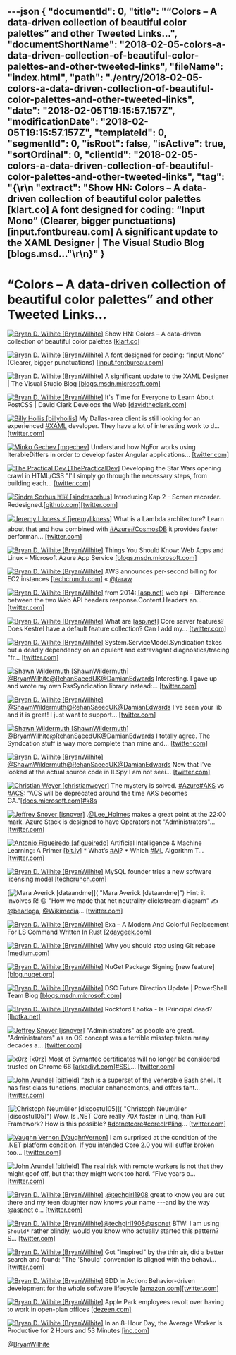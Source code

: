---json
{
  "documentId": 0,
  "title": "“Colors – A data-driven collection of beautiful color palettes” and other Tweeted Links…",
  "documentShortName": "2018-02-05-colors-a-data-driven-collection-of-beautiful-color-palettes-and-other-tweeted-links",
  "fileName": "index.html",
  "path": "./entry/2018-02-05-colors-a-data-driven-collection-of-beautiful-color-palettes-and-other-tweeted-links",
  "date": "2018-02-05T19:15:57.157Z",
  "modificationDate": "2018-02-05T19:15:57.157Z",
  "templateId": 0,
  "segmentId": 0,
  "isRoot": false,
  "isActive": true,
  "sortOrdinal": 0,
  "clientId": "2018-02-05-colors-a-data-driven-collection-of-beautiful-color-palettes-and-other-tweeted-links",
  "tag": "{\r\n  \"extract\": \"Show HN: Colors – A data-driven collection of beautiful color palettes [klart.co] A font designed for coding: “Input Mono” (Clearer, bigger punctuations) [input.fontbureau.com] A significant update to the XAML Designer | The Visual Studio Blog [blogs.msd...\"\r\n}"
}
---

# “Colors – A data-driven collection of beautiful color palettes” and other Tweeted Links…

[<img alt="Bryan D. Wilhite [BryanWilhite]" src="https://songhay.blob.core.windows.net/shared-social-twitter/BryanWilhite.jpeg">](http://t.co/UNdqV0Z1zz "Bryan D. Wilhite [BryanWilhite]") Show HN: Colors – A data-driven collection of beautiful color palettes [[klart.co]](https://klart.co/colors)

[<img alt="Bryan D. Wilhite [BryanWilhite]" src="https://songhay.blob.core.windows.net/shared-social-twitter/BryanWilhite.jpeg">](http://t.co/UNdqV0Z1zz "Bryan D. Wilhite [BryanWilhite]") A font designed for coding: “Input Mono” (Clearer, bigger punctuations) [[input.fontbureau.com]](http://input.fontbureau.com/info/)

[<img alt="Bryan D. Wilhite [BryanWilhite]" src="https://songhay.blob.core.windows.net/shared-social-twitter/BryanWilhite.jpeg">](http://t.co/UNdqV0Z1zz "Bryan D. Wilhite [BryanWilhite]") A significant update to the XAML Designer | The Visual Studio Blog [[blogs.msdn.microsoft.com]](https://blogs.msdn.microsoft.com/visualstudio/2017/09/11/a-significant-update-to-the-xaml-designer/)

[<img alt="Bryan D. Wilhite [BryanWilhite]" src="https://songhay.blob.core.windows.net/shared-social-twitter/BryanWilhite.jpeg">](http://t.co/UNdqV0Z1zz "Bryan D. Wilhite [BryanWilhite]") It's Time for Everyone to Learn About PostCSS | David Clark Develops the Web [[davidtheclark.com]](http://davidtheclark.com/its-time-for-everyone-to-learn-about-postcss/)

[<img alt="Billy Hollis [billyhollis]" src="https://songhay.blob.core.windows.net/shared-social-twitter/billyhollis.jpg">](https://t.co/LvJEYRzwk5 "Billy Hollis [billyhollis]") My Dallas-area client is still looking for an experienced [#XAML](http://twitter.com/search?q=%23XAML) developer. They have a lot of interesting work to d… [[twitter.com]](https://twitter.com/i/web/status/959545333519929344)

[<img alt="Minko Gechev [mgechev]" src="https://songhay.blob.core.windows.net/shared-social-twitter/mgechev.jpg">](https://t.co/7KvH8Bz1QN "Minko Gechev [mgechev]") Understand how NgFor works using IterableDiffers in order to develop faster Angular applications… [[twitter.com]](https://twitter.com/i/web/status/959279910429732864)

[<img alt="The Practical Dev [ThePracticalDev]" src="https://songhay.blob.core.windows.net/shared-social-twitter/ThePracticalDev.jpg">](https://t.co/lhcCPP1ReQ "The Practical Dev [ThePracticalDev]") Developing the Star Wars opening crawl in HTML/CSS "I'll simply go through the necessary steps, from building each… [[twitter.com]](https://twitter.com/i/web/status/959154935546990593)

[<img alt="Sindre Sorhus 🇹🇭 [sindresorhus]" src="https://songhay.blob.core.windows.net/shared-social-twitter/sindresorhus.jpg">](https://t.co/Po2lqJn4WW "Sindre Sorhus 🇹🇭 [sindresorhus]") Introducing Kap 2 - Screen recorder. Redesigned.[[github.com]](https://github.com/wulkano/kap/releases/tag/v2.0.0)[[twitter.com]](https://twitter.com/sindresorhus/status/959114595490148353/photo/1)

[<img alt="Jeremy Likness ⚡️ [jeremylikness]" src="https://songhay.blob.core.windows.net/shared-social-twitter/jeremylikness.jpg">](https://t.co/IbLCTBQJ41 "Jeremy Likness ⚡️ [jeremylikness]") What is a Lambda architecture? Learn about that and how combined with [#Azure](http://twitter.com/search?q=%23Azure)[#CosmosDB](http://twitter.com/search?q=%23CosmosDB) it provides faster performan… [[twitter.com]](https://twitter.com/i/web/status/959139392777605121)

[<img alt="Bryan D. Wilhite [BryanWilhite]" src="https://songhay.blob.core.windows.net/shared-social-twitter/BryanWilhite.jpeg">](http://t.co/UNdqV0Z1zz "Bryan D. Wilhite [BryanWilhite]") Things You Should Know: Web Apps and Linux – Microsoft Azure App Service [[blogs.msdn.microsoft.com]](https://blogs.msdn.microsoft.com/waws/2017/09/08/things-you-should-know-web-apps-and-linux/)

[<img alt="Bryan D. Wilhite [BryanWilhite]" src="https://songhay.blob.core.windows.net/shared-social-twitter/BryanWilhite.jpeg">](http://t.co/UNdqV0Z1zz "Bryan D. Wilhite [BryanWilhite]") AWS announces per-second billing for EC2 instances [[techcrunch.com]](https://techcrunch.com/2017/09/18/aws-announces-per-second-billing-for-ec2-instances/) « [@taraw](http://twitter.com/taraw)

[<img alt="Bryan D. Wilhite [BryanWilhite]" src="https://songhay.blob.core.windows.net/shared-social-twitter/BryanWilhite.jpeg">](http://t.co/UNdqV0Z1zz "Bryan D. Wilhite [BryanWilhite]") from 2014: [[asp.net]](http://asp.net) web api - Difference between the two Web API headers response.Content.Headers an… [[twitter.com]](https://twitter.com/i/web/status/954458545776447489)

[<img alt="Bryan D. Wilhite [BryanWilhite]" src="https://songhay.blob.core.windows.net/shared-social-twitter/BryanWilhite.jpeg">](http://t.co/UNdqV0Z1zz "Bryan D. Wilhite [BryanWilhite]") What are [[asp.net]](http://ASP.NET) Core server features? Does Kestrel have a default feature collection? Can I add my… [[twitter.com]](https://twitter.com/i/web/status/954447936921858049)

[<img alt="Bryan D. Wilhite [BryanWilhite]" src="https://songhay.blob.core.windows.net/shared-social-twitter/BryanWilhite.jpeg">](http://t.co/UNdqV0Z1zz "Bryan D. Wilhite [BryanWilhite]") System.ServiceModel.Syndication takes out a deadly dependency on an opulent and extravagant diagnostics/tracing "fr… [[twitter.com]](https://twitter.com/i/web/status/954080934772404224)

[<img alt="Shawn Wildermuth [ShawnWildermuth]" src="https://songhay.blob.core.windows.net/shared-social-twitter/ShawnWildermuth.jpg">](http://t.co/afPzPB8x56 "Shawn Wildermuth [ShawnWildermuth]")[@BryanWilhite](http://twitter.com/BryanWilhite)[@RehanSaeedUK](http://twitter.com/RehanSaeedUK)[@DamianEdwards](http://twitter.com/DamianEdwards) Interesting. I gave up and wrote my own RssSyndication library instead:… [[twitter.com]](https://twitter.com/i/web/status/954109061359955968)

[<img alt="Bryan D. Wilhite [BryanWilhite]" src="https://songhay.blob.core.windows.net/shared-social-twitter/BryanWilhite.jpeg">](http://t.co/UNdqV0Z1zz "Bryan D. Wilhite [BryanWilhite]")[@ShawnWildermuth](http://twitter.com/ShawnWildermuth)[@RehanSaeedUK](http://twitter.com/RehanSaeedUK)[@DamianEdwards](http://twitter.com/DamianEdwards) I've seen your lib and it is great! I just want to support… [[twitter.com]](https://twitter.com/i/web/status/954116193484390400)

[<img alt="Shawn Wildermuth [ShawnWildermuth]" src="https://songhay.blob.core.windows.net/shared-social-twitter/ShawnWildermuth.jpg">](http://t.co/afPzPB8x56 "Shawn Wildermuth [ShawnWildermuth]")[@BryanWilhite](http://twitter.com/BryanWilhite)[@RehanSaeedUK](http://twitter.com/RehanSaeedUK)[@DamianEdwards](http://twitter.com/DamianEdwards) I totally agree. The Syndcation stuff is way more complete than mine and… [[twitter.com]](https://twitter.com/i/web/status/954116981019602944)

[<img alt="Bryan D. Wilhite [BryanWilhite]" src="https://songhay.blob.core.windows.net/shared-social-twitter/BryanWilhite.jpeg">](http://t.co/UNdqV0Z1zz "Bryan D. Wilhite [BryanWilhite]")[@ShawnWildermuth](http://twitter.com/ShawnWildermuth)[@RehanSaeedUK](http://twitter.com/RehanSaeedUK)[@DamianEdwards](http://twitter.com/DamianEdwards) Now that I've looked at the actual source code in ILSpy I am not seei… [[twitter.com]](https://twitter.com/i/web/status/954127064277204992)

[<img alt="Christian Weyer [christianweyer]" src="https://songhay.blob.core.windows.net/shared-social-twitter/christianweyer.jpg">](https://t.co/I6jiRxfkNZ "Christian Weyer [christianweyer]") The mystery is solved. [#Azure](http://twitter.com/search?q=%23Azure)[#AKS](http://twitter.com/search?q=%23AKS) vs [#ACS](http://twitter.com/search?q=%23ACS): “ACS will be deprecated around the time AKS becomes GA.”[[docs.microsoft.com]](https://docs.microsoft.com/en-us/azure/aks/faq#when-will-acs-be-deprecated)[#k8s](http://twitter.com/search?q=%23k8s)

[<img alt="Jeffrey Snover [jsnover]" src="https://songhay.blob.core.windows.net/shared-social-twitter/jsnover.jpg">](https://t.co/QYHvGE7Gju "Jeffrey Snover [jsnover]") .[@Lee_Holmes](http://twitter.com/Lee_Holmes) makes a great point at the 22:00 mark. Azure Stack is designed to have Operators not "Administrators"… [[twitter.com]](https://twitter.com/i/web/status/959812671175516160)

[<img alt="Antonio Figueiredo [afigueiredo]" src="https://songhay.blob.core.windows.net/shared-social-twitter/afigueiredo.jpg">](https://t.co/EZGzdAD8RY "Antonio Figueiredo [afigueiredo]") Artificial Intelligence &amp; Machine Learning: A Primer [[bit.ly]](http://bit.ly/AIantonio) * What’s [#AI](http://twitter.com/search?q=%23AI)? * Which [#ML](http://twitter.com/search?q=%23ML) Algorithm T… [[twitter.com]](https://twitter.com/i/web/status/953268750467391495)

[<img alt="Bryan D. Wilhite [BryanWilhite]" src="https://songhay.blob.core.windows.net/shared-social-twitter/BryanWilhite.jpeg">](http://t.co/UNdqV0Z1zz "Bryan D. Wilhite [BryanWilhite]") MySQL founder tries a new software licensing model [[techcrunch.com]](https://techcrunch.com/2016/08/19/mysql-founder-tries-a-new-software-licensing-model/?m=1)

[<img alt="Mara Averick [dataandme]" src="https://songhay.blob.core.windows.net/shared-social-twitter/dataandme.jpg">]( "Mara Averick [dataandme]") Hint: it involves R! 😉 "How we made that net neutrality clickstream diagram" ✍️ [@bearloga](http://twitter.com/bearloga), [@Wikimedia](http://twitter.com/Wikimedia)… [[twitter.com]](https://twitter.com/i/web/status/954413705420304387)

[<img alt="Bryan D. Wilhite [BryanWilhite]" src="https://songhay.blob.core.windows.net/shared-social-twitter/BryanWilhite.jpeg">](http://t.co/UNdqV0Z1zz "Bryan D. Wilhite [BryanWilhite]") Exa – A Modern And Colorful Replacement For LS Command Written In Rust [[2daygeek.com]](http://www.2daygeek.com/exa-a-modern-replacement-for-ls-command-linux/)

[<img alt="Bryan D. Wilhite [BryanWilhite]" src="https://songhay.blob.core.windows.net/shared-social-twitter/BryanWilhite.jpeg">](http://t.co/UNdqV0Z1zz "Bryan D. Wilhite [BryanWilhite]") Why you should stop using Git rebase [[medium.com]](https://medium.com/@fredrikmorken/why-you-should-stop-using-git-rebase-5552bee4fed1)

[<img alt="Bryan D. Wilhite [BryanWilhite]" src="https://songhay.blob.core.windows.net/shared-social-twitter/BryanWilhite.jpeg">](http://t.co/UNdqV0Z1zz "Bryan D. Wilhite [BryanWilhite]") NuGet Package Signing [new feature] [[blog.nuget.org]](https://blog.nuget.org/20170914/NuGet-Package-Signing.html)

[<img alt="Bryan D. Wilhite [BryanWilhite]" src="https://songhay.blob.core.windows.net/shared-social-twitter/BryanWilhite.jpeg">](http://t.co/UNdqV0Z1zz "Bryan D. Wilhite [BryanWilhite]") DSC Future Direction Update | PowerShell Team Blog [[blogs.msdn.microsoft.com]](https://blogs.msdn.microsoft.com/powershell/2017/09/12/dsc-future-direction-update/)

[<img alt="Bryan D. Wilhite [BryanWilhite]" src="https://songhay.blob.core.windows.net/shared-social-twitter/BryanWilhite.jpeg">](http://t.co/UNdqV0Z1zz "Bryan D. Wilhite [BryanWilhite]") Rockford Lhotka - Is IPrincipal dead? [[lhotka.net]](http://www.lhotka.net/weblog/IsIPrincipalDead.aspx)

[<img alt="Jeffrey Snover [jsnover]" src="https://songhay.blob.core.windows.net/shared-social-twitter/jsnover.jpg">](https://t.co/QYHvGE7Gju "Jeffrey Snover [jsnover]") "Administrators" as people are great. "Administrators" as an OS concept was a terrible misstep taken many decades a… [[twitter.com]](https://twitter.com/i/web/status/959814180923518976)

[<img alt="x0rz [x0rz]" src="https://songhay.blob.core.windows.net/shared-social-twitter/x0rz.jpg">](https://t.co/kXWHpfnvr3 "x0rz [x0rz]") Most of Symantec certificates will no longer be considered trusted on Chrome 66 [[arkadiyt.com]](https://arkadiyt.com/2018/02/04/quantifying-untrusted-symantec-certificates/)[#SSL](http://twitter.com/search?q=%23SSL)… [[twitter.com]](https://twitter.com/i/web/status/960492339671195649)

[<img alt="John Arundel [bitfield]" src="https://songhay.blob.core.windows.net/shared-social-twitter/bitfield.jpeg">](https://t.co/OfjPk1VNvq "John Arundel [bitfield]") “zsh is a superset of the venerable Bash shell. It has first class functions, modular enhancements, and offers fant… [[twitter.com]](https://twitter.com/i/web/status/959181320965578752)

[<img alt="Christoph Neumüller [discostu105]" src="https://songhay.blob.core.windows.net/shared-social-twitter/discostu105.jpg">]( "Christoph Neumüller [discostu105]") Wow. Is .NET Core really 70X faster in Linq, than Full Framework? How is this possible? [#dotnetcore](http://twitter.com/search?q=%23dotnetcore)[#coreclr](http://twitter.com/search?q=%23coreclr)[#linq](http://twitter.com/search?q=%23linq)… [[twitter.com]](https://twitter.com/i/web/status/960423216677380096)

[<img alt="Vaughn Vernon [VaughnVernon]" src="https://songhay.blob.core.windows.net/shared-social-twitter/VaughnVernon.jpg">](https://t.co/FxFh7WQDYs "Vaughn Vernon [VaughnVernon]") I am surprised at the condition of the .NET platform condition. If you intended Core 2.0 you will suffer broken too… [[twitter.com]](https://twitter.com/i/web/status/959174640978427904)

[<img alt="John Arundel [bitfield]" src="https://songhay.blob.core.windows.net/shared-social-twitter/bitfield.jpeg">](https://t.co/OfjPk1VNvq "John Arundel [bitfield]") The real risk with remote workers is not that they might goof off, but that they might work too hard. “Five years o… [[twitter.com]](https://twitter.com/i/web/status/959766174245556224)

[<img alt="Bryan D. Wilhite [BryanWilhite]" src="https://songhay.blob.core.windows.net/shared-social-twitter/BryanWilhite.jpeg">](http://t.co/UNdqV0Z1zz "Bryan D. Wilhite [BryanWilhite]") .[@techgirl1908](http://twitter.com/techgirl1908) great to know you are out there and my teen daughter now knows your name ---and by the way [@aspnet](http://twitter.com/aspnet) c… [[twitter.com]](https://twitter.com/i/web/status/953448984764231680)

[<img alt="Bryan D. Wilhite [BryanWilhite]" src="https://songhay.blob.core.windows.net/shared-social-twitter/BryanWilhite.jpeg">](http://t.co/UNdqV0Z1zz "Bryan D. Wilhite [BryanWilhite]")[@techgirl1908](http://twitter.com/techgirl1908)[@aspnet](http://twitter.com/aspnet) BTW: I am using `Should*` rather blindly, would you know who actually started this pattern? S… [[twitter.com]](https://twitter.com/i/web/status/953449481994817536)

[<img alt="Bryan D. Wilhite [BryanWilhite]" src="https://songhay.blob.core.windows.net/shared-social-twitter/BryanWilhite.jpeg">](http://t.co/UNdqV0Z1zz "Bryan D. Wilhite [BryanWilhite]") Got "inspired" by the thin air, did a better search and found: "The 'Should' convention is aligned with the behavi… [[twitter.com]](https://twitter.com/i/web/status/955327519732916224)

[<img alt="Bryan D. Wilhite [BryanWilhite]" src="https://songhay.blob.core.windows.net/shared-social-twitter/BryanWilhite.jpeg">](http://t.co/UNdqV0Z1zz "Bryan D. Wilhite [BryanWilhite]") BDD in Action: Behavior-driven development for the whole software lifecycle [[amazon.com]](https://www.amazon.com/BDD-Action-Behavior-driven-development-lifecycle/dp/161729165X?SubscriptionId=1SW6D7X6ZXXR92KVX0G2&tag=thekintespacec00&linkCode=xm2&camp=2025&creative=165953&creativeASIN=161729165X)[[twitter.com]](https://twitter.com/BryanWilhite/status/955540924288794624/photo/1)

[<img alt="Bryan D. Wilhite [BryanWilhite]" src="https://songhay.blob.core.windows.net/shared-social-twitter/BryanWilhite.jpeg">](http://t.co/UNdqV0Z1zz "Bryan D. Wilhite [BryanWilhite]") Apple Park employees revolt over having to work in open-plan offices [[dezeen.com]](https://www.dezeen.com/2017/08/10/apple-park-campus-employees-rebel-over-open-plan-offices-architecture-news/)

[<img alt="Bryan D. Wilhite [BryanWilhite]" src="https://songhay.blob.core.windows.net/shared-social-twitter/BryanWilhite.jpeg">](http://t.co/UNdqV0Z1zz "Bryan D. Wilhite [BryanWilhite]") In an 8-Hour Day, the Average Worker Is Productive for 2 Hours and 53 Minutes [[inc.com]](https://www.inc.com/melanie-curtin/in-an-8-hour-day-the-average-worker-is-productive-for-this-many-hours.html)

@[BryanWilhite](https://twitter.com/BryanWilhite)
